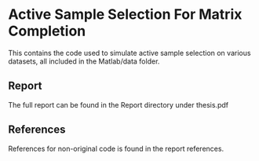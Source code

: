 Active Sample Selection For Matrix Completion
=======


This contains the code used to simulate active sample selection on various datasets, all included in the Matlab/data folder.

Report
--------

The full report can be found in the Report directory under thesis.pdf

References
--------
References for non-original code is found in the report references. 

